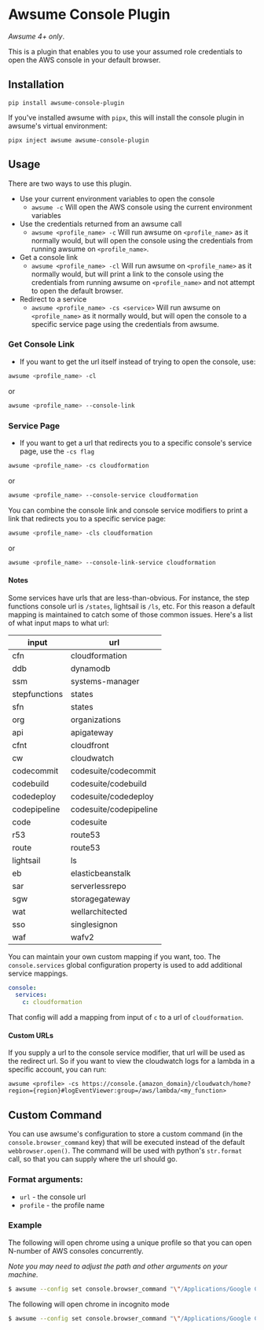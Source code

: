 # Awsume Console Plugin

_Awsume 4+ only_.

This is a plugin that enables you to use your assumed role credentials to open the AWS console in your default browser.

## Installation

```
pip install awsume-console-plugin
```

If you've installed awsume with `pipx`, this will install the console plugin in awsume's virtual environment:

```
pipx inject awsume awsume-console-plugin
```

## Usage

There are two ways to use this plugin.

- Use your current environment variables to open the console
  - `awsume -c` Will open the AWS console using the current environment variables
- Use the credentials returned from an awsume call
  - `awsume <profile_name> -c` Will run awsume on `<profile_name>` as it normally would, but will open the console using the credentials from running awsume on `<profile_name>`.
- Get a console link
  - `awsume <profile_name> -cl` Will run awsume on `<profile_name>` as it normally would, but will print a link to the console using the credentials from running awsume on `<profile_name>` and not attempt to open the default browser.
- Redirect to a service
  - `awsume <profile_name> -cs <service>` Will run awsume on `<profile_name>` as it normally would, but will open the console to a specific service page using the credentials from awsume.

### Get Console Link

- If you want to get the url itself instead of trying to open the console, use:

``` bash
awsume <profile_name> -cl
```

or

``` bash
awsume <profile_name> --console-link
```

### Service Page

- If you want to get a url that redirects you to a specific console's service page, use the `-cs flag`

``` bash
awsume <profile_name> -cs cloudformation
```

or

``` bash
awsume <profile_name> --console-service cloudformation
```

You can combine the console link and console service modifiers to print a link that redirects you to a specific service page:

``` bash
awsume <profile_name> -cls cloudformation
```

or

``` bash
awsume <profile_name> --console-link-service cloudformation
```

#### Notes

Some services have urls that are less-than-obvious. For instance, the step functions console url is `/states`, lightsail is `/ls`, etc. For this reason a default mapping is maintained to catch some of those common issues. Here's a list of what input maps to what url:

| input | url |
| --- | --- |
| cfn | cloudformation |
| ddb | dynamodb |
| ssm | systems-manager |
| stepfunctions | states |
| sfn | states |
| org | organizations |
| api | apigateway |
| cfnt | cloudfront |
| cw | cloudwatch |
| codecommit | codesuite/codecommit |
| codebuild | codesuite/codebuild |
| codedeploy | codesuite/codedeploy |
| codepipeline | codesuite/codepipeline |
| code | codesuite |
| r53 | route53 |
| route | route53 |
| lightsail | ls |
| eb | elasticbeanstalk |
| sar | serverlessrepo |
| sgw | storagegateway |
| wat | wellarchitected |
| sso | singlesignon |
| waf | wafv2 |

You can maintain your own custom mapping if you want, too. The `console.services` global configuration property is used to add additional service mappings.

```yaml
console:
  services:
    c: cloudformation
```

That config will add a mapping from input of `c` to a url of `cloudformation`.

#### Custom URLs

If you supply a url to the console service modifier, that url will be used as the redirect url. So if you want to view the cloudwatch logs for a lambda in a specific account, you can run:

```
awsume <profile> -cs https://console.{amazon_domain}/cloudwatch/home?region={region}#logEventViewer:group=/aws/lambda/<my_function>
```

## Custom Command

You can use awsume's configuration to store a custom command (in the `console.browser_command` key) that will be executed instead of the default `webbrowser.open()`. The command will be used with python's `str.format` call, so that you can supply where the url should go.

### Format arguments:

- `url` - the console url
- `profile` - the profile name

### Example

The following will open chrome using a unique profile so that you can open N-number of AWS consoles concurrently.

_Note you may need to adjust the path and other arguments on your machine._

```bash
$ awsume --config set console.browser_command "\"/Applications/Google Chrome.app/Contents/MacOS/Google Chrome\" --profile-directory=/tmp/{profile} \"{url}\""
```

The following will open chrome in incognito mode

```bash
$ awsume --config set console.browser_command "\"/Applications/Google Chrome.app/Contents/MacOS/Google Chrome\" -incognito \"{url}\""
```
